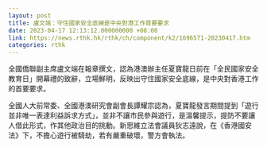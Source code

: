 ```yaml
---
layout: post
title: 盧文端：守住國家安全底線是中央對港工作首要要求
date: 2023-04-17 12:13:12.000000000 +08:00
link: https://news.rthk.hk/rthk/ch/component/k2/1696571-20230417.htm
categories: rthk
---
```


全國僑聯副主席盧文端在報章撰文，認為港澳辦主任夏寶龍日前在「全民國家安全教育日」開幕禮的致辭，立場鮮明，反映出守住國家安全底線，是中央對香港工作的首要要求。

全國人大前常委、全國港澳研究會副會長譚耀宗認為，夏寶龍發言期間提到「遊行並非唯一表達利益訴求方式」，並非不讓巿民參與遊行，是溫馨提示，提防不要讓人借此形式，作其他政治目的挑動。新思維立法會議員狄志遠說，在《香港國安法》下，不擔心遊行被騎劫，若有嚴重破壞，警方會執法。
